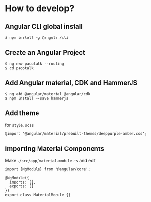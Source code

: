 
# How to develop?

## Angular CLI global install
```
$ npm install -g @angular/cli
```

## Create an Angular Project
```
$ ng new pacotalk --routing
$ cd pacotalk
```

## Add Angular material, CDK and HammerJS 
```
$ ng add @angular/material @angular/cdk
$ npm install --save hammerjs
```

## Add theme

for `style.scss`

```
@import '@angular/material/prebuilt-themes/deeppurple-amber.css';
```

## Importing Material Components

Make `./src/app/material.module.ts` and edit

```
import {NgModule} from '@angular/core';

@NgModule({
  imports: [],
  exports: []
})
export class MaterialModule {}
```